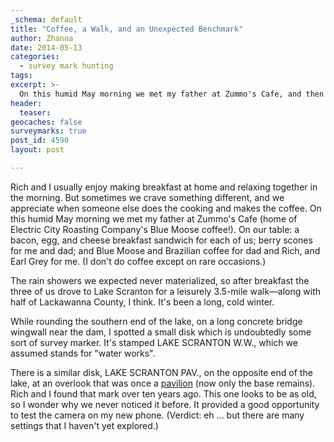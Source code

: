```yaml
---
_schema: default
title: "Coffee, a Walk, and an Unexpected Benchmark"
author: Zhanna
date: 2014-05-13
categories:
  - survey mark hunting
tags:
excerpt: >-
  On this humid May morning we met my father at Zummo's Cafe, and then went for a walk.
header:
  teaser:
geocaches: false
surveymarks: true
post_id: 4590
layout: post

---
```


Rich and I usually enjoy making breakfast at home and relaxing together in the morning. But sometimes we crave something different, and we appreciate when someone else does the cooking and makes the coffee. On this humid May morning we met my father at Zummo's Cafe (home of Electric City Roasting Company's Blue Moose coffee!).  On our table: a bacon, egg, and cheese breakfast sandwich for each of us; berry scones for me and dad; and Blue Moose and Brazilian coffee for dad and Rich, and Earl Grey for me. (I don't do coffee except on rare occasions.) 

The rain showers we expected never materialized, so after breakfast the three of us drove to Lake Scranton for a leisurely 3.5-mile walk—along with half of Lackawanna County, I think.  It's been a long, cold winter.  

While rounding the southern end of the lake, on a long concrete bridge wingwall near the dam, I spotted a small disk which is undoubtedly some sort of survey marker.  It's stamped LAKE SCRANTON W.W., which we assumed stands for "water works". 

There is a similar disk, LAKE SCRANTON PAV., on the opposite end of the lake, at an overlook that was once a [pavilion](https://www.flickr.com/photos/camerashi/2514313451/in/photostream/) (now only the base remains).  Rich and I found that mark over ten years ago.  This one looks to be as old, so I wonder why we never noticed it before.  It provided a good opportunity to test the camera on my new phone.  (Verdict: eh ... but there are many settings that I haven't yet explored.)

